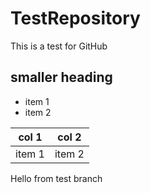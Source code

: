 # TestRepository
This is a test for GitHub

## smaller heading

- item 1
- item 2

col 1 | col 2
---|---
item 1 | item 2

Hello from test branch
